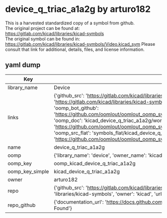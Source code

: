 # device_q_triac_a1a2g by arturo182  
This is a harvested standardized copy of a symbol from github.  
The original project can be found at:  
https://gitlab.com/kicad/libraries/kicad-symbols  
The original symbol can be found in:
https://gitlab.com/kicad/libraries/kicad-symbols/Video.kicad_sym
Please consult that link for additional, details, files, and license information.  
## yaml dump  
| Key | Value |  
| --- | --- |  
| library_name | Device |  
| links | {'github_src': 'https://gitlab.com/kicad/libraries/kicad-symbols/Video.kicad_sym', 'github_src_repo': 'https://gitlab.com/kicad/libraries/kicad-symbols', 'oomp_bot': 'kicad_device_q_triac_a1a2g/working', 'oomp_bot_github': 'https://github.com/oomlout/oomlout_oomp_symbol_bot/tree/main/kicad_device_q_triac_a1a2g/working', 'oomp_doc': 'kicad_device_q_triac_a1a2g/working', 'oomp_doc_github': 'https://github.com/oomlout/oomlout_oomp_symbol_doc/tree/main/kicad_device_q_triac_a1a2g/working', 'oomp_src_flat': 'symbols_flat/kicad_device_q_triac_a1a2g/working', 'oomp_src_flat_github': 'https://github.com/oomlout/oomlout_oomp_symbol_src/tree/main/kicad_device_q_triac_a1a2g/working'} |  
| name | device_q_triac_a1a2g |  
| oomp | {'library_name': 'device', 'owner_name': 'kicad', 'symbol_name': 'device_q_triac_a1a2g'} |  
| oomp_key | oomp_kicad_device_q_triac_a1a2g |  
| oomp_key_simple | kicad_device_q_triac_a1a2g |  
| owner | arturo182 |  
| repo | {'github_src': 'https://gitlab.com/kicad/libraries/kicad-symbols/Video.kicad_sym', 'name': 'libraries/kicad-symbols', 'owner': 'kicad', 'url': 'https://gitlab.com/kicad/libraries/kicad-symbols'} |  
| repo_github | {'documentation_url': 'https://docs.github.com/rest/repos/repos#get-a-repository', 'message': 'Not Found'} |  

